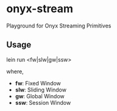 # onyx-stream

Playground for Onyx Streaming Primitives

## Usage

lein run <fw|slw|gw|ssw>

where,

* **fw**: Fixed Window
* **slw**: Sliding Window
* **gw**: Global Window
* **ssw**: Session Window
